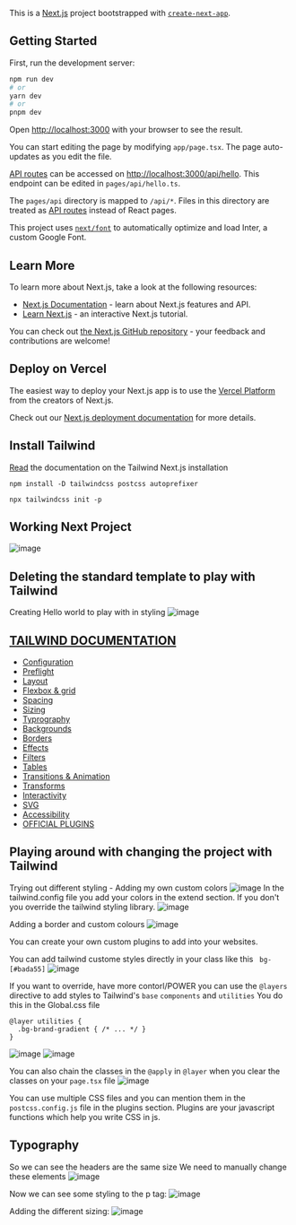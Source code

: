 This is a [Next.js](https://nextjs.org/) project bootstrapped with [`create-next-app`](https://github.com/vercel/next.js/tree/canary/packages/create-next-app).

## Getting Started

First, run the development server:

```bash
npm run dev
# or
yarn dev
# or
pnpm dev
```

Open [http://localhost:3000](http://localhost:3000) with your browser to see the result.

You can start editing the page by modifying `app/page.tsx`. The page auto-updates as you edit the file.

[API routes](https://nextjs.org/docs/api-routes/introduction) can be accessed on [http://localhost:3000/api/hello](http://localhost:3000/api/hello). This endpoint can be edited in `pages/api/hello.ts`.

The `pages/api` directory is mapped to `/api/*`. Files in this directory are treated as [API routes](https://nextjs.org/docs/api-routes/introduction) instead of React pages.

This project uses [`next/font`](https://nextjs.org/docs/basic-features/font-optimization) to automatically optimize and load Inter, a custom Google Font.

## Learn More

To learn more about Next.js, take a look at the following resources:

- [Next.js Documentation](https://nextjs.org/docs) - learn about Next.js features and API.
- [Learn Next.js](https://nextjs.org/learn) - an interactive Next.js tutorial.

You can check out [the Next.js GitHub repository](https://github.com/vercel/next.js/) - your feedback and contributions are welcome!

## Deploy on Vercel

The easiest way to deploy your Next.js app is to use the [Vercel Platform](https://vercel.com/new?utm_medium=default-template&filter=next.js&utm_source=create-next-app&utm_campaign=create-next-app-readme) from the creators of Next.js.

Check out our [Next.js deployment documentation](https://nextjs.org/docs/deployment) for more details.


## Install Tailwind
[Read](https://tailwindcss.com/docs/guides/nextjs) the documentation on the Tailwind Next.js installation

`npm install -D tailwindcss postcss autoprefixer`

`npx tailwindcss init -p` 

## Working Next Project
![image](https://user-images.githubusercontent.com/83961643/225888840-39b1bf4f-3a30-4d3a-a88d-fdd10771df58.png)

## Deleting the standard template to play with Tailwind
Creating Hello world to play with in styling 
![image](https://user-images.githubusercontent.com/83961643/225898616-4129beec-934b-4969-becb-dae63f668b90.png)

## [TAILWIND DOCUMENTATION](https://tailwindcss.com/docs/installation)
- [Configuration](https://tailwindcss.com/docs/configuration) 
- [Preflight](https://tailwindcss.com/docs/preflight)
- [Layout](https://tailwindcss.com/docs/aspect-ratio)
- [Flexbox & grid](https://tailwindcss.com/docs/flex-basis)
- [Spacing](https://tailwindcss.com/docs/padding)
- [Sizing](https://tailwindcss.com/docs/width)
- [Typrography](https://tailwindcss.com/docs/font-family)
- [Backgrounds](https://tailwindcss.com/docs/background-attachment)
- [Borders](https://tailwindcss.com/docs/border-radius)
- [Effects](https://tailwindcss.com/docs/box-shadow)
- [Filters](https://tailwindcss.com/docs/blur)
- [Tables](https://tailwindcss.com/docs/border-collapse)
- [Transitions & Animation](https://tailwindcss.com/docs/transition-property)
- [Transforms](https://tailwindcss.com/docs/scale)
- [Interactivity](https://tailwindcss.com/docs/accent-color)
- [SVG](https://tailwindcss.com/docs/fill)
- [Accessibility](https://tailwindcss.com/docs/screen-readers)
- [OFFICIAL PLUGINS](https://tailwindcss.com/docs/typography-plugin)

## Playing around with changing the project with Tailwind 
Trying out different styling - Adding my own custom colors
![image](https://user-images.githubusercontent.com/83961643/225907434-de389832-275b-42f3-ac3e-171be85188aa.png)
In the tailwind.config file you add your colors in the extend section. If you don't you override the tailwind styling library.
![image](https://user-images.githubusercontent.com/83961643/226188864-c71f1fbd-b4f4-4459-aca0-0155c583bd8d.png)


Adding a border and custom colours 
![image](https://user-images.githubusercontent.com/83961643/226188772-f27beb9c-7319-48fb-9a65-ae74dd5ee801.png)

You can create your own custom plugins to add into your websites. 

You can add tailwind custome styles directly in your class like this 
` bg-[#bada55]`
![image](https://user-images.githubusercontent.com/83961643/226196780-f4bfad48-0e1c-4dac-8e5b-7ad59d638673.png)

If you want to override, have more contorl/POWER you can use the `@layers` directive to add styles to Tailwind's `base` `components` and `utilities` 
You do this in the Global.css file 

``` 
@layer utilities {
  .bg-brand-gradient { /* ... */ }
}
```
![image](https://user-images.githubusercontent.com/83961643/226197761-ba5b3740-dda1-4947-8e75-af8ca6e4a699.png)
![image](https://user-images.githubusercontent.com/83961643/226197781-7bea8ad7-1a7c-4ed7-8742-ae5962c19ff8.png)

You can also chain the classes in the `@apply` in `@layer` when you clear the classes on your `page.tsx` file 
![image](https://user-images.githubusercontent.com/83961643/226198098-ebbf0878-2dec-4139-854c-712d37ba60e0.png)

You can use multiple CSS files and you can mention them in the `postcss.config.js` file in the plugins section. 
Plugins are your javascript functions which help you write CSS in js.

## Typography 
So we can see the headers are the same size 
We need to manually change these elements
![image](https://user-images.githubusercontent.com/83961643/226199209-23108181-11e0-4848-9dd4-0f34c4aeb732.png)

Now we can see some styling to the p tag:
![image](https://user-images.githubusercontent.com/83961643/226199272-de832c29-e776-44e8-b094-44107d4a9ebc.png)

Adding the different sizing:
![image](https://user-images.githubusercontent.com/83961643/226199571-90d19f3f-19b7-48ad-8427-3809adfe2165.png)

